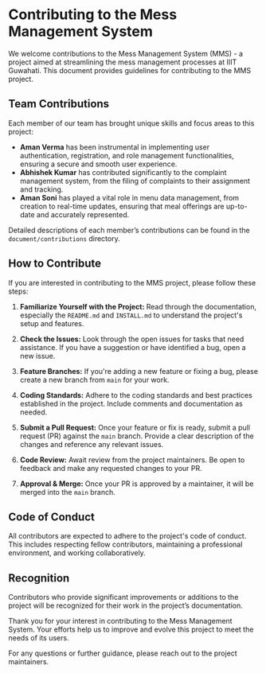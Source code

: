 # Contributing to the Mess Management System

We welcome contributions to the Mess Management System (MMS) - a project aimed at streamlining the mess management processes at IIIT Guwahati. This document provides guidelines for contributing to the MMS project.

## Team Contributions

Each member of our team has brought unique skills and focus areas to this project:

- **Aman Verma** has been instrumental in implementing user authentication, registration, and role management functionalities, ensuring a secure and smooth user experience.
- **Abhishek Kumar** has contributed significantly to the complaint management system, from the filing of complaints to their assignment and tracking.
- **Aman Soni** has played a vital role in menu data management, from creation to real-time updates, ensuring that meal offerings are up-to-date and accurately represented.

Detailed descriptions of each member’s contributions can be found in the `document/contributions` directory.

## How to Contribute

If you are interested in contributing to the MMS project, please follow these steps:

1. **Familiarize Yourself with the Project:**
   Read through the documentation, especially the `README.md` and `INSTALL.md` to understand the project's setup and features.

2. **Check the Issues:**
   Look through the open issues for tasks that need assistance. If you have a suggestion or have identified a bug, open a new issue.

3. **Feature Branches:**
   If you're adding a new feature or fixing a bug, please create a new branch from `main` for your work.

4. **Coding Standards:**
   Adhere to the coding standards and best practices established in the project. Include comments and documentation as needed.

5. **Submit a Pull Request:**
   Once your feature or fix is ready, submit a pull request (PR) against the `main` branch. Provide a clear description of the changes and reference any relevant issues.

6. **Code Review:**
   Await review from the project maintainers. Be open to feedback and make any requested changes to your PR.

7. **Approval & Merge:**
   Once your PR is approved by a maintainer, it will be merged into the `main` branch.

## Code of Conduct

All contributors are expected to adhere to the project's code of conduct. This includes respecting fellow contributors, maintaining a professional environment, and working collaboratively.

## Recognition

Contributors who provide significant improvements or additions to the project will be recognized for their work in the project’s documentation.

Thank you for your interest in contributing to the Mess Management System. Your efforts help us to improve and evolve this project to meet the needs of its users.

For any questions or further guidance, please reach out to the project maintainers.
